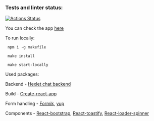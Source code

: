 ### Tests and linter status:
[![Actions Status](https://github.com/Boristhblade/frontend-project-lvl4/workflows/hexlet-check/badge.svg)](https://github.com/Boristhblade/frontend-project-lvl4/actions)

You can check the app [here](https://evening-bastion-96740.herokuapp.com/)

To run locally:

 <code> npm i -g makefile </code>
 
 <code> make install </code>
 
 <code> make start-locally </code>

Used packages:

Backend - [Hexlet chat backend](https://github.com/hexlet-components/project-js-chat-backend)

Build - [Create-react-app](https://create-react-app.dev/)

Form handling - [Formik](https://formik.org/), [yup](https://www.npmjs.com/package/yup)

Components - [React-bootstrap](https://react-bootstrap.github.io/), [React-toastify](https://www.npmjs.com/package/react-toastify), [React-loader-spinner](https://www.npmjs.com/package/react-loader-spinner)
